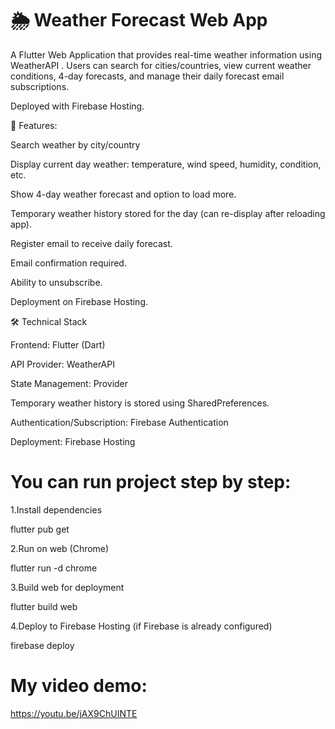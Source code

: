 # 🌦 Weather Forecast Web App


A Flutter Web Application that provides real-time weather information using WeatherAPI
.
Users can search for cities/countries, view current weather conditions, 4-day forecasts, and manage their daily forecast email subscriptions.

Deployed with Firebase Hosting.

🚀 Features:

Search weather by city/country

Display current day weather: temperature, wind speed, humidity, condition, etc.

Show 4-day weather forecast and option to load more.

Temporary weather history stored for the day (can re-display after reloading app).

Register email to receive daily forecast.

Email confirmation required.

Ability to unsubscribe.

Deployment on Firebase Hosting.

🛠️ Technical Stack

Frontend: Flutter (Dart)

API Provider: WeatherAPI

State Management: Provider

Temporary weather history is stored using SharedPreferences.

Authentication/Subscription: Firebase Authentication 

Deployment: Firebase Hosting

# You can run project step by step: 

1.Install dependencies

flutter pub get


2.Run on web (Chrome)

flutter run -d chrome


3.Build web for deployment

flutter build web


4.Deploy to Firebase Hosting (if Firebase is already configured)

firebase deploy
# My video demo: 
https://youtu.be/jAX9ChUINTE

